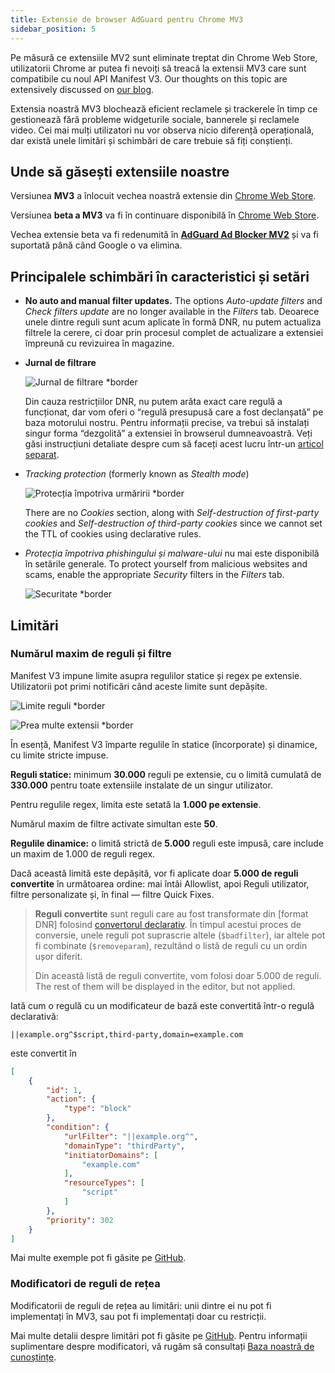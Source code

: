 ```yaml
---
title: Extensie de browser AdGuard pentru Chrome MV3
sidebar_position: 5
---
```


Pe măsură ce extensiile MV2 sunt eliminate treptat din Chrome Web Store, utilizatorii Chrome ar putea fi nevoiți să treacă la extensii MV3 care sunt compatibile cu noul API Manifest V3. Our thoughts on this topic are extensively discussed on [our blog](https://adguard.com/en/blog/tag/manifest-v3.html).

Extensia noastră MV3 blochează eficient reclamele și trackerele în timp ce gestionează fără probleme widgeturile sociale, bannerele și reclamele video. Cei mai mulți utilizatori nu vor observa nicio diferență operațională, dar există unele limitări și schimbări de care trebuie să fiți conștienți.

## Unde să găsești extensiile noastre

Versiunea **MV3** a înlocuit vechea noastră extensie din [Chrome Web Store](https://chromewebstore.google.com/detail/adguard-adblocker/bgnkhhnnamicmpeenaelnjfhikgbkllg).

Versiunea **beta a MV3** va fi în continuare disponibilă în [Chrome Web Store](https://chromewebstore.google.com/detail/adguard-adblocker-mv3-exp/apjcbfpjihpedihablmalmbbhjpklbdf).

Vechea extensie beta va fi redenumită în [**AdGuard Ad Blocker MV2**](https://chromewebstore.google.com/detail/adguard-adblocker-beta/gfggjaccafhcbfogfkogggoepomehbjl) și va fi suportată până când Google o va elimina.

## Principalele schimbări în caracteristici și setări

- **No auto and manual filter updates.** The options _Auto-update filters_ and _Check filters update_ are no longer available in the _Filters_ tab. Deoarece unele dintre reguli sunt acum aplicate în formă DNR, nu putem actualiza filtrele la cerere, ci doar prin procesul complet de actualizare a extensiei împreună cu revizuirea în magazine.

- **Jurnal de filtrare**

  ![Jurnal de filtrare \*border](https://cdn.adtidy.org/content/blog/mv3/new/log.png)

  Din cauza restricțiilor DNR, nu putem arăta exact care regulă a funcționat, dar vom oferi o “regulă presupusă care a fost declanșată” pe baza motorului nostru. Pentru informații precise, va trebui să instalați singur forma “dezgolită” a extensiei în browserul dumneavoastră. Veți găsi instrucțiuni detaliate despre cum să faceți acest lucru într-un [articol separat](/adguard-browser-extension/solving-problems/debug-rules/).

- _Tracking protection_ (formerly known as _Stealth mode_)

  ![Protecția împotriva urmăririi \*border](https://cdn.adtidy.org/content/blog/mv3/new/tracking_screen.png)

  There are no _Cookies_ section, along with _Self-destruction of first-party cookies_ and _Self-destruction of third-party cookies_ since we cannot set the TTL of cookies using declarative rules.

- _Protecția împotriva phishingului și malware-ului_ nu mai este disponibilă în setările generale. To protect yourself from malicious websites and scams, enable the appropriate _Security_ filters in the _Filters_ tab.

  ![Securitate \*border](https://cdn.adtidy.org/content/blog/mv3/new/security.png)

## Limitări

### Numărul maxim de reguli și filtre

Manifest V3 impune limite asupra regulilor statice și regex pe extensie. Utilizatorii pot primi notificări când aceste limite sunt depășite.

![Limite reguli \*border](https://cdn.adtidy.org/content/blog/new/rulelimits.png)

![Prea multe extensii \*border](https://cdn.adtidy.org/content/blog/new/other_extension.png)

În esență, Manifest V3 împarte regulile în statice (încorporate) și dinamice, cu limite stricte impuse.

**Reguli statice:** minimum **30.000** reguli pe extensie, cu o limită cumulată de **330.000** pentru toate extensiile instalate de un singur utilizator.

Pentru regulile regex, limita este setată la **1.000 pe extensie**.

Numărul maxim de filtre activate simultan este **50**.

**Regulile dinamice:** o limită strictă de **5.000** reguli este impusă, care include un maxim de 1.000 de reguli regex.

Dacă această limită este depășită, vor fi aplicate doar **5.000 de reguli convertite** în următoarea ordine: mai întâi Allowlist, apoi Reguli utilizator, filtre personalizate și, în final — filtre Quick Fixes.

> **Reguli convertite** sunt reguli care au fost transformate
> din \[format DNR] folosind [convertorul declarativ][github-declarative-converter].
> În timpul acestui proces de conversie, unele reguli pot suprascrie altele (`$badfilter`), iar altele pot fi combinate (`$removeparam`),
> rezultând o listă de reguli cu un ordin ușor diferit.
>
> Din această listă de reguli convertite, vom folosi doar 5.000 de reguli. The rest of them will be displayed in the editor, but not applied.

Iată cum o regulă cu un modificateur de bază este convertită într-o regulă declarativă:

```adblock
||example.org^$script,third-party,domain=example.com
```

este convertit în

```json
[
    {
        "id": 1,
        "action": {
            "type": "block"
        },
        "condition": {
            "urlFilter": "||example.org^",
            "domainType": "thirdParty",
            "initiatorDomains": [
                "example.com"
            ],
            "resourceTypes": [
                "script"
            ]
        },
        "priority": 302
    }
]
```

Mai multe exemple pot fi găsite pe [GitHub][github-declarative-converter-examples].

### Modificatori de reguli de rețea

Modificatorii de reguli de rețea au limitări: unii dintre ei nu pot fi implementați în MV3, sau pot fi implementați doar cu restricții.

Mai multe detalii despre limitări pot fi găsite pe [GitHub][github-declarative-converter].
Pentru informații suplimentare despre modificatori, vă rugăm să consultați [Baza noastră de cunoștințe](/general/ad-filtering/create-own-filters).

[DNR format]: https://developer.chrome.com/docs/extensions/reference/api/declarativeNetRequest#build-rules

<!-- TODO: update the following urls after the release/v3.1 branch is merged -->

[github-declarative-converter]: https://github.com/AdguardTeam/tsurlfilter/tree/release/v3.1/packages/tsurlfilter/src/rules/declarative-converter
[github-declarative-converter-examples]: https://github.com/AdguardTeam/tsurlfilter/tree/release/v3.1/packages/tsurlfilter/src/rules/declarative-converter#basic-examples
